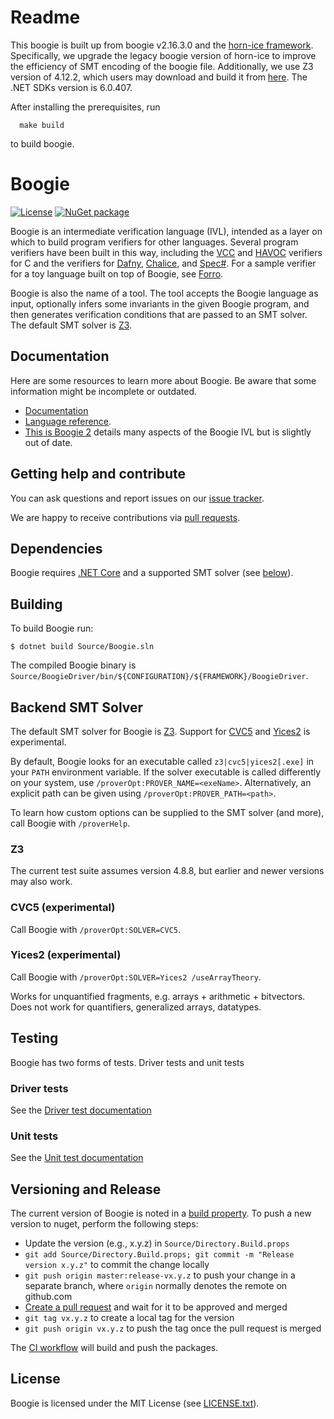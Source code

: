 # Readme

This boogie is built up from boogie v2.16.3.0 and the [horn-ice framework](https://github.com/horn-ice/hice-dt). Specifically, we upgrade the legacy boogie version of horn-ice to improve the efficiency of SMT encoding of the boogie file. Additionally, we use Z3 version of 4.12.2, which users may download and build it from [here](https://github.com/Z3Prover/z3/releases). The .NET SDKs version is 6.0.407.

After installing the prerequisites, run

```
  make build
```
to build boogie.


# Boogie

[![License][license-badge]](LICENSE.txt)
[![NuGet package][nuget-badge]][nuget]

Boogie is an intermediate verification language (IVL), intended as a layer on
which to build program verifiers for other languages. Several program verifiers
have been built in this way, including the
[VCC](https://github.com/microsoft/vcc) and
[HAVOC](https://www.microsoft.com/en-us/research/project/havoc) verifiers for C
and the verifiers for [Dafny](https://github.com/dafny-lang/dafny),
[Chalice](https://www.microsoft.com/en-us/research/project/chalice), and
[Spec#](https://www.microsoft.com/en-us/research/project/spec).
For a sample verifier for a toy language built on top of Boogie, see
[Forro](https://github.com/boogie-org/forro).

Boogie is also the name of a tool. The tool accepts the Boogie language as
input, optionally infers some invariants in the given Boogie program, and then
generates verification conditions that are passed to an SMT solver. The default
SMT solver is [Z3](https://github.com/Z3Prover/z3).

## Documentation

Here are some resources to learn more about Boogie. Be aware that some
information might be incomplete or outdated.

* [Documentation](https://boogie-docs.readthedocs.org/en/latest/)
* [Language reference](https://boogie-docs.readthedocs.org/en/latest/LangRef.html).
* [This is Boogie 2](https://research.microsoft.com/en-us/um/people/leino/papers/krml178.pdf)
  details many aspects of the Boogie IVL but is slightly out of date.

## Getting help and contribute

You can ask questions and report issues on our [issue tracker](https://github.com/boogie-org/boogie/issues).

We are happy to receive contributions via [pull requests](https://github.com/boogie-org/boogie/pulls).

## Dependencies

Boogie requires [.NET Core](https://dotnet.microsoft.com) and a supported SMT
solver (see [below](#backend-smt-solver)).


## Building

To build Boogie run:

```
$ dotnet build Source/Boogie.sln
```

The compiled Boogie binary is
`Source/BoogieDriver/bin/${CONFIGURATION}/${FRAMEWORK}/BoogieDriver`.

## Backend SMT Solver

The default SMT solver for Boogie is [Z3](https://github.com/Z3Prover/z3).
Support for [CVC5](https://cvc5.github.io/) and
[Yices2](https://yices.csl.sri.com/) is experimental.

By default, Boogie looks for an executable called `z3|cvc5|yices2[.exe]` in your
`PATH` environment variable. If the solver executable is called differently on
your system, use `/proverOpt:PROVER_NAME=<exeName>`. Alternatively, an explicit
path can be given using `/proverOpt:PROVER_PATH=<path>`.

To learn how custom options can be supplied to the SMT solver (and more), call
Boogie with `/proverHelp`.

### Z3

The current test suite assumes version 4.8.8, but earlier and newer versions may
also work.

### CVC5 (experimental)

Call Boogie with `/proverOpt:SOLVER=CVC5`.

### Yices2 (experimental)

Call Boogie with `/proverOpt:SOLVER=Yices2 /useArrayTheory`.

Works for unquantified fragments, e.g. arrays + arithmetic + bitvectors. Does
not work for quantifiers, generalized arrays, datatypes.

## Testing

Boogie has two forms of tests. Driver tests and unit tests

### Driver tests

See the [Driver test documentation](Test/README.md)

### Unit tests

See the [Unit test documentation](Source/UnitTests/README.md)

## Versioning and Release

The current version of Boogie is noted in a [build property](Source/Directory.Build.props).
To push a new version to nuget, perform the following steps:

- Update the version (e.g., x.y.z) in `Source/Directory.Build.props`
- `git add Source/Directory.Build.props; git commit -m "Release version x.y.z"` to commit the change locally
- `git push origin master:release-vx.y.z` to push your change in a separate branch, where `origin` normally denotes the remote on github.com
- [Create a pull request](https://github.com/boogie-org/boogie/compare) and wait for it to be approved and merged
- `git tag vx.y.z` to create a local tag for the version
- `git push origin vx.y.z` to push the tag once the pull request is merged

The [CI workflow](.github/workflows/test.yml) will build and push the packages.

## License

Boogie is licensed under the MIT License (see [LICENSE.txt](LICENSE.txt)).

[license-badge]: https://img.shields.io/github/license/boogie-org/boogie?color=blue
[nuget]:         https://www.nuget.org/packages/Boogie
[nuget-badge]:   https://img.shields.io/nuget/v/Boogie
